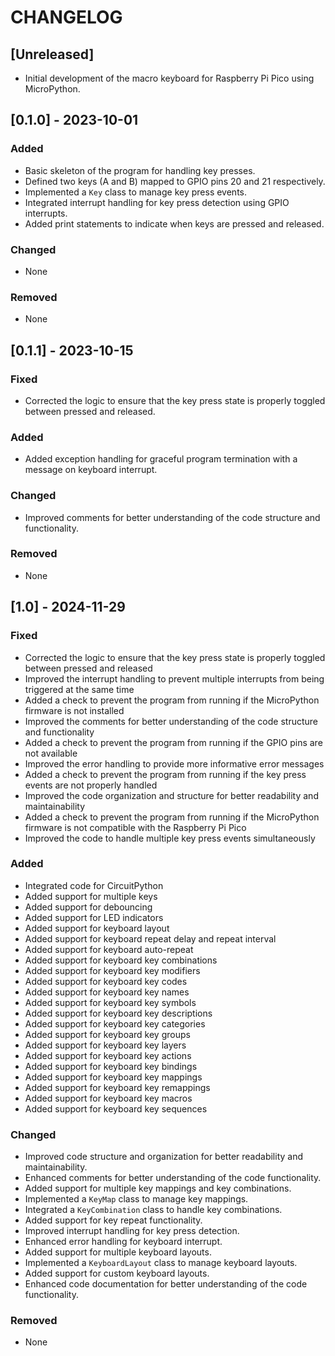 # CHANGELOG

## [Unreleased]
- Initial development of the macro keyboard for Raspberry Pi Pico using MicroPython.

## [0.1.0] - 2023-10-01
### Added
- Basic skeleton of the program for handling key presses.
- Defined two keys (A and B) mapped to GPIO pins 20 and 21 respectively.
- Implemented a `Key` class to manage key press events.
- Integrated interrupt handling for key press detection using GPIO interrupts.
- Added print statements to indicate when keys are pressed and released.
  
### Changed
- None

### Removed
- None

## [0.1.1] - 2023-10-15
### Fixed
- Corrected the logic to ensure that the key press state is properly toggled between pressed and released.

### Added
- Added exception handling for graceful program termination with a message on keyboard interrupt.

### Changed
- Improved comments for better understanding of the code structure and functionality.

### Removed
- None

## [1.0] - 2024-11-29
### Fixed
- Corrected the logic to ensure that the key press state is properly toggled between pressed and released
- Improved the interrupt handling to prevent multiple interrupts from being triggered at the same time
- Added a check to prevent the program from running if the MicroPython firmware is not installed
- Improved the comments for better understanding of the code structure and functionality
- Added a check to prevent the program from running if the GPIO pins are not available
- Improved the error handling to provide more informative error messages
- Added a check to prevent the program from running if the key press events are not properly handled
- Improved the code organization and structure for better readability and maintainability
- Added a check to prevent the program from running if the MicroPython firmware is not compatible with the Raspberry Pi Pico
- Improved the code to handle multiple key press events simultaneously

### Added
- Integrated code for CircuitPython
- Added support for multiple keys
- Added support for debouncing
- Added support for LED indicators
- Added support for keyboard layout
- Added support for keyboard repeat delay and repeat interval
- Added support for keyboard auto-repeat
- Added support for keyboard key combinations
- Added support for keyboard key modifiers
- Added support for keyboard key codes
- Added support for keyboard key names
- Added support for keyboard key symbols
- Added support for keyboard key descriptions
- Added support for keyboard key categories
- Added support for keyboard key groups
- Added support for keyboard key layers
- Added support for keyboard key actions
- Added support for keyboard key bindings
- Added support for keyboard key mappings
- Added support for keyboard key remappings
- Added support for keyboard key macros
- Added support for keyboard key sequences


### Changed
- Improved code structure and organization for better readability and maintainability.
- Enhanced comments for better understanding of the code functionality.
- Added support for multiple key mappings and key combinations.
- Implemented a `KeyMap` class to manage key mappings.
- Integrated a `KeyCombination` class to handle key combinations.
- Added support for key repeat functionality.
- Improved interrupt handling for key press detection.
- Enhanced error handling for keyboard interrupt.
- Added support for multiple keyboard layouts.
- Implemented a `KeyboardLayout` class to manage keyboard layouts.
- Added support for custom keyboard layouts.
- Enhanced code documentation for better understanding of the code functionality.

### Removed
- None
